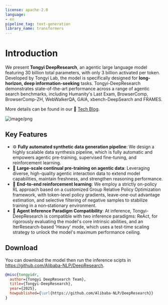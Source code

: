 ```yaml
---
license: apache-2.0
language:
- en
pipeline_tag: text-generation
library_name: transformers
---
```


# Introduction

We present  **Tongyi DeepResearch**, an agentic large language model featuring 30 billion total parameters, with only 3 billion activated per token. Developed by Tongyi Lab, the model is specifically designed for **long-horizon, deep information-seeking** tasks. Tongyi-DeepResearch demonstrates state-of-the-art performance across a range of agentic search benchmarks, including Humanity's Last Exam, BrowserComp, BrowserComp-ZH, WebWalkerQA, GAIA, xbench-DeepSearch and FRAMES.

More details can be found in our 📰 [Tech Blog](https://tongyi-agent.github.io/blog/introducing-tongyi-deep-research).

![image/png](https://cdn-uploads.huggingface.co/production/uploads/63fc4c00a3c067e62899d32b/OhQCYYJu1LhrS446Qct5D.png)

## Key Features

- ⚙️ **Fully automated synthetic data generation pipeline**: We design a highly scalable data synthesis pipeline, which is fully automatic and empowers agentic pre-training, supervised fine-tuning, and reinforcement learning.
- 🔄 **Large-scale continual pre-training on agentic data**: Leveraging diverse, high-quality agentic interaction data to extend model capabilities, maintain freshness, and strengthen reasoning performance.
- 🔁 **End-to-end reinforcement learning**: We employ a strictly on-policy RL approach based on a customized Group Relative Policy Optimization framework, with token-level policy gradients, leave-one-out advantage estimation, and selective filtering of negative samples to stabilize training in a non‑stationary environment.
- 🤖 **Agent Inference Paradigm Compatibility**: At inference, Tongyi-DeepResearch is compatible with two inference paradigms: ReAct, for rigorously evaluating the model's core intrinsic abilities, and an IterResearch-based 'Heavy' mode, which uses a test-time scaling strategy to unlock the model's maximum performance ceiling.

## Download

You can download the model then run the inference scipts in https://github.com/Alibaba-NLP/DeepResearch.


```bibtex
@misc{tongyidr,
  author={Tongyi DeepResearch Team},
  title={Tongyi-DeepResearch},
  year={2025},
  howpublished={\url{https://github.com/Alibaba-NLP/DeepResearch}}
}
```